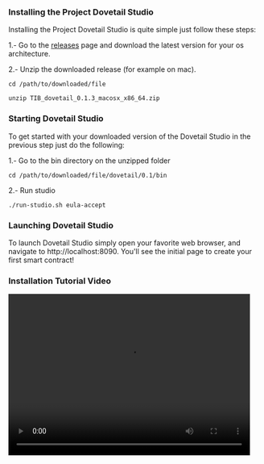 ### Installing the Project Dovetail Studio
Installing the Project Dovetail Studio is quite simple just follow these steps:

1.- Go to the [releases](https://github.com/TIBCOSoftware/dovetail/releases) page and download the latest version for your os architecture.

2.- Unzip the downloaded release (for example on mac).

```cd /path/to/downloaded/file```

```unzip TIB_dovetail_0.1.3_macosx_x86_64.zip```

### Starting Dovetail Studio
To get started with your downloaded version of the Dovetail Studio in the previous step just do the following:

1.- Go to the bin directory on the unzipped folder

```cd /path/to/downloaded/file/dovetail/0.1/bin```

2.- Run studio

```./run-studio.sh eula-accept```

### Launching Dovetail Studio
To launch Dovetail Studio simply open your favorite web browser, and navigate to http://localhost:8090. You'll see the initial page to create your first smart contract!


### Installation Tutorial Video

<video width="480" height="320" controls="controls">
    <source src="videos/dovetail_studio_install.mp4" type="video/mp4">
</video>